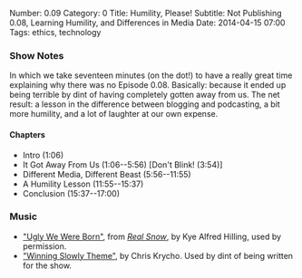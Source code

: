 Number: 0.09
Category: 0
Title: Humility, Please!
Subtitle: Not Publishing 0.08, Learning Humility, and Differences in Media
Date: 2014-04-15 07:00
Tags: ethics, technology

### Show Notes

In which we take seventeen minutes (on the dot!) to have a really great time
explaining why there was no Episode 0.08. Basically: because it ended up being
terrible by dint of having completely gotten away from us. The net result: a
lesson in the difference between blogging and podcasting, a bit more humility,
and a lot of laughter at our own expense.

#### Chapters

  - Intro (1:06)
  - It Got Away From Us (1:06--5:56) [Don't Blink! (3:54)]
  - Different Media, Different Beast (5:56--11:55)
  - A Humility Lesson (11:55--15:37)
  - Conclusion (15:37--17:00)

### Music

  - ["Ugly We Were Born"](http://kyealfredhillig.bandcamp.com/track/ugly-we-were-born),
    from [_Real Snow_](http://kyealfredhillig.bandcamp.com/album/real-snow), by 
    Kye Alfred Hilling, used by permission.
  - ["Winning Slowly Theme"](https://soundcloud.com/chriskrycho/winning-slowly), 
    by Chris Krycho. Used by dint of being written for the show.
